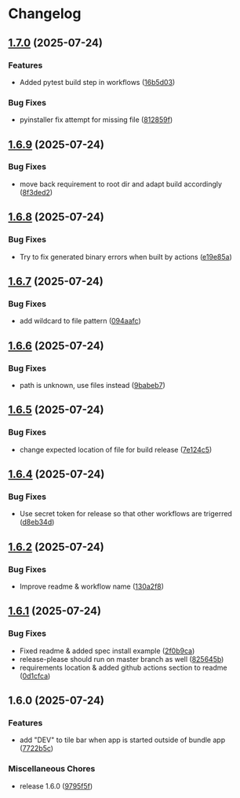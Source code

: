 # Changelog

## [1.7.0](https://github.com/Krisscut/netconf-parser/compare/v1.6.9...v1.7.0) (2025-07-24)


### Features

* Added pytest build step in workflows ([16b5d03](https://github.com/Krisscut/netconf-parser/commit/16b5d03919d47f30588f7747cb1b58d3cba51310))


### Bug Fixes

* pyinstaller fix attempt for missing file ([812859f](https://github.com/Krisscut/netconf-parser/commit/812859fae8096b3226e3619d9d6e08da2fc68331))

## [1.6.9](https://github.com/Krisscut/netconf-parser/compare/v1.6.8...v1.6.9) (2025-07-24)


### Bug Fixes

* move back requirement to root dir and adapt build accordingly ([8f3ded2](https://github.com/Krisscut/netconf-parser/commit/8f3ded224b1f27344f8b57dafb5d5693cdc90bca))

## [1.6.8](https://github.com/Krisscut/netconf-parser/compare/v1.6.7...v1.6.8) (2025-07-24)


### Bug Fixes

* Try to fix generated binary errors when built by actions ([e19e85a](https://github.com/Krisscut/netconf-parser/commit/e19e85a2ceb08012e871358057394f372ed8ff9a))

## [1.6.7](https://github.com/Krisscut/netconf-parser/compare/v1.6.6...v1.6.7) (2025-07-24)


### Bug Fixes

* add wildcard to file pattern ([094aafc](https://github.com/Krisscut/netconf-parser/commit/094aafcdd15098aedb8cb59270c621cdbf98504f))

## [1.6.6](https://github.com/Krisscut/netconf-parser/compare/v1.6.5...v1.6.6) (2025-07-24)


### Bug Fixes

* path is unknown, use files instead ([9babeb7](https://github.com/Krisscut/netconf-parser/commit/9babeb7af289ee75617d823532b8c85ae95b4f1b))

## [1.6.5](https://github.com/Krisscut/netconf-parser/compare/v1.6.4...v1.6.5) (2025-07-24)


### Bug Fixes

* change expected location of file for build release ([7e124c5](https://github.com/Krisscut/netconf-parser/commit/7e124c536d7975860abb15d6166e1959cdc3e71d))

## [1.6.4](https://github.com/Krisscut/netconf-parser/compare/v1.6.3...v1.6.4) (2025-07-24)


### Bug Fixes

* Use secret token for release so that other workflows are trigerred ([d8eb34d](https://github.com/Krisscut/netconf-parser/commit/d8eb34d5d1f41169a271fb45a392cd9e6460bc95))

## [1.6.2](https://github.com/Krisscut/netconf-parser/compare/v1.6.1...v1.6.2) (2025-07-24)


### Bug Fixes

* Improve readme & workflow name ([130a2f8](https://github.com/Krisscut/netconf-parser/commit/130a2f8a0cb6e9e980d93d8841c0e9117e60cef0))

## [1.6.1](https://github.com/Krisscut/netconf-parser/compare/v1.6.0...v1.6.1) (2025-07-24)


### Bug Fixes

* Fixed readme & added spec install example ([2f0b9ca](https://github.com/Krisscut/netconf-parser/commit/2f0b9cad1e8d64fd2d38cca4cee8cbfd0715dfa0))
* release-please should run on master branch as well ([825645b](https://github.com/Krisscut/netconf-parser/commit/825645b3aa6ed8b1f56018e2d9f041ec30230349))
* requirements location & added github actions section to readme ([0d1cfca](https://github.com/Krisscut/netconf-parser/commit/0d1cfca042a9fdd49ad9a3d0786ed511d03f6ab4))

## 1.6.0 (2025-07-24)


### Features

* add "DEV" to tile bar when app is started outside of bundle app ([7722b5c](https://github.com/Krisscut/netconf-parser/commit/7722b5cc75506e8975967d12b9f050a15e736382))


### Miscellaneous Chores

* release 1.6.0 ([9795f5f](https://github.com/Krisscut/netconf-parser/commit/9795f5f3486eb68912370d65ef5d161fb4ba2db2))

